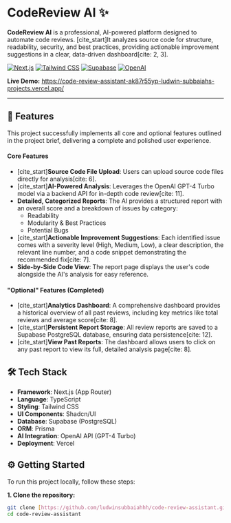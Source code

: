 # CodeReview AI ✨

**CodeReview AI** is a professional, AI-powered platform designed to automate code reviews. [cite_start]It analyzes source code for structure, readability, security, and best practices, providing actionable improvement suggestions in a clear, data-driven dashboard[cite: 2, 3].

[![Next.js](https://img.shields.io/badge/Next.js-000000?style=for-the-badge&logo=nextdotjs&logoColor=white)](https://nextjs.org/)
[![Tailwind CSS](https://img.shields.io/badge/Tailwind_CSS-38B2AC?style=for-the-badge&logo=tailwind-css&logoColor=white)](https://tailwindcss.com/)
[![Supabase](https://img.shields.io/badge/Supabase-3ECF8E?style=for-the-badge&logo=supabase&logoColor=white)](https://supabase.com/)
[![OpenAI](https://img.shields.io/badge/OpenAI-412991?style=for-the-badge&logo=openai&logoColor=white)](https://openai.com/)

**Live Demo:** https://code-review-assistant-ak87r55yp-ludwin-subbaiahs-projects.vercel.app/

---

## 🚀 Features

This project successfully implements all core and optional features outlined in the project brief, delivering a complete and polished user experience.

#### Core Features
-   [cite_start]**Source Code File Upload**: Users can upload source code files directly for analysis[cite: 6].
-   [cite_start]**AI-Powered Analysis**: Leverages the OpenAI GPT-4 Turbo model via a backend API for in-depth code review[cite: 11].
-   **Detailed, Categorized Reports**: The AI provides a structured report with an overall score and a breakdown of issues by category:
    -   Readability
    -   Modularity & Best Practices
    -   Potential Bugs
-   [cite_start]**Actionable Improvement Suggestions**: Each identified issue comes with a severity level (High, Medium, Low), a clear description, the relevant line number, and a code snippet demonstrating the recommended fix[cite: 7].
-   **Side-by-Side Code View**: The report page displays the user's code alongside the AI's analysis for easy reference.

#### "Optional" Features (Completed)
-   [cite_start]**Analytics Dashboard**: A comprehensive dashboard provides a historical overview of all past reviews, including key metrics like total reviews and average score[cite: 8].
-   [cite_start]**Persistent Report Storage**: All review reports are saved to a Supabase PostgreSQL database, ensuring data persistence[cite: 12].
-   [cite_start]**View Past Reports**: The dashboard allows users to click on any past report to view its full, detailed analysis page[cite: 8].

## 🛠️ Tech Stack

-   **Framework**: Next.js (App Router)
-   **Language**: TypeScript
-   **Styling**: Tailwind CSS
-   **UI Components**: Shadcn/UI
-   **Database**: Supabase (PostgreSQL)
-   **ORM**: Prisma
-   **AI Integration**: OpenAI API (GPT-4 Turbo)
-   **Deployment**: Vercel

## ⚙️ Getting Started

To run this project locally, follow these steps:

**1. Clone the repository:**
```bash
git clone [https://github.com/ludwinsubbaiahhh/code-review-assistant.git](https://github.com/ludwinsubbaiahhh/code-review-assistant.git)
cd code-review-assistant